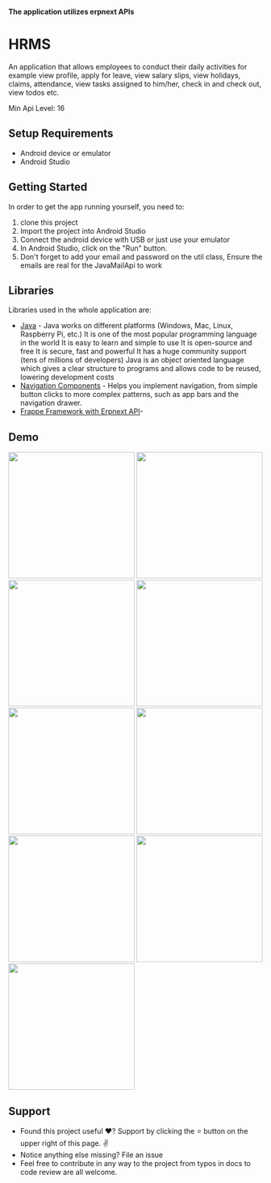 
<b>The application utilizes erpnext APIs</b>
<p align="center">

# HRMS

An application that allows employees to conduct their daily activities for example view profile, apply for leave, view salary slips, view holidays, claims, attendance, view tasks assigned to him/her, check in and check out, view todos etc.

Min Api Level: 16 

## Setup Requirements

- Android device or emulator
- Android Studio

## Getting Started

In order to get the app running yourself, you need to:

1. clone this project
2. Import the project into Android Studio
3. Connect the android device with USB or just use your emulator
4. In Android Studio, click on the "Run" button.
5. Don't forget to add your email and password on the util class, Ensure the emails are real for the JavaMailApi to work 

## Libraries

Libraries used in the whole application are:

- [Java](https://developer.android.com/) - Java works on different platforms (Windows, Mac, Linux, Raspberry Pi, etc.)
  It is one of the most popular programming language in the world
  It is easy to learn and simple to use
  It is open-source and free
  It is secure, fast and powerful
  It has a huge community support (tens of millions of developers)
  Java is an object oriented language which gives a clear structure to programs and allows code to be reused, lowering development costs
- [Navigation Components](https://developer.android.com/guide/navigation/navigation-getting-started) -  Helps you implement navigation, from simple button clicks to more complex patterns, such as app bars and the navigation drawer.
- [Frappe Framework with Erpnext API]((https://frappeframework.com/docs/user/en/api](https://frappeframework.com/docs/user/en/api/rest)))-

## Demo
<p float="left">
<img src="screenshots/get started page.png" width=250/>
<img src="screenshots/ landing page.png" width=250/>
<img src="screenshots/landing page1.png" width=250/>
<img src="screenshots/landingpage2.png" width=250/>
<img src="screenshots/login page.png" width=250/>
<img src="screenshots/drawer menu.png" width=250/>
<img src="screenshots/payslip page.png" width=250/>
<img src="screenshots/homepage.png" width=250/>
<img src="screenshots/logout.png" width=250/>

  </p>
  
## Support
- Found this project useful ❤️? Support by clicking the ⭐️ button on the upper right of this page. ✌️
- Notice anything else missing? File an issue 
- Feel free to contribute in any way to the project from typos in docs to code review are all welcome.
